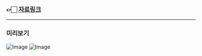 ### 👉🏻 <a href="https://foam-waiter-a0e.notion.site/SEO-19515a3a1f2b80a1b626fb973d5dce97?pvs=4">자료링크</a>

---

### 미리보기

![Image](https://github.com/user-attachments/assets/0380979a-f6c3-4c9d-8b57-5e5e1eb9cb8d)
![Image](https://github.com/user-attachments/assets/59e12ff3-1f3b-4631-9137-8e38a5ac042e)
